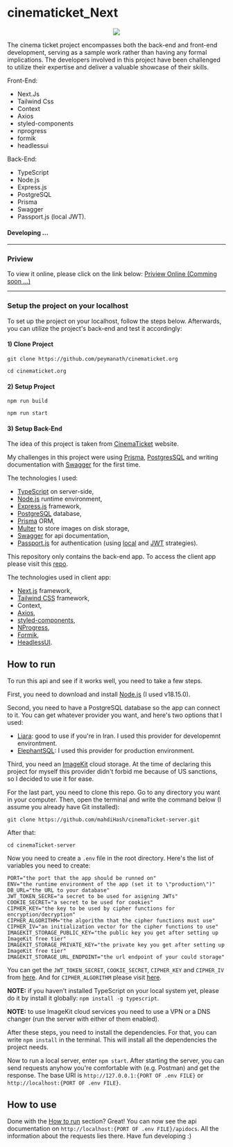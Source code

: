 # cinematicket_Next
<div align="center">

![](cover.png)

</div>

The cinema ticket project encompasses both the back-end and front-end development, serving as a sample work rather than having any formal implications. The developers involved in this project have been challenged to utilize their expertise and deliver a valuable showcase of their skills.

Front-End:
 - Next.Js
 - Tailwind Css
 - Context
 - Axios
 - styled-components
 - nprogress
 - formik
 - headlessui

Back-End:
- TypeScript
- Node.js
- Express.js
- PostgreSQL
- Prisma
- Swagger
- Passport.js (local JWT).


#### Developing ...

---
### Priview 


To view it online, please click on the link below: [Priview Online (Comming soon ...)]()

---

### Setup the project on your localhost


To set up the project on your localhost, follow the steps below. Afterwards, you can utilize the project's back-end and test it accordingly:

#### 1) Clone Project

```shell
git clone https://github.com/peymanath/cinematicket.org
```

```shell
cd cinematicket.org
```

#### 2) Setup Project

```shell
npm run build
```

```shell
npm run start
```


#### 3) Setup Back-End

The idea of this project is taken from [CinemaTicket](https://cinematicket.org) website.

My challenges in this project were using [Prisma](https://prisma.io), [PostgresSQL](https://postgresql.org) and writing documentation with [Swagger](https://swagger.io) for the first time.

The technologies I used:
- [TypeScript](https://typescriptlang.org) on server-side,
- [Node.js](https://nodejs.org/en) runtime environment,
- [Express.js](https://expressjs.com) framework,
- [PostgreSQL](https://postgresql.org) database,
- [Prisma](https://prisma.io) ORM,
- [Multer](https://github.com/expressjs/multer) to store images on disk storage,
- [Swagger](https://swagger.io/) for api documentation,
- [Passport.js](http://www.passportjs.org/) for authentication (using [local](https://www.passportjs.org/packages/passport-local/) and [JWT](http://www.passportjs.org/packages/passport-jwt/) strategies).

This repository only contains the back-end app. To access the client app please visit this [repo](https://github.com/peymanath/cinematicket.org).

The technologies used in client app:
- [Next.js](https://nextjs.org/) framework,
- [Tailwind CSS](https://tailwindcss.com/) framework,
- Context,
- [Axios](https://axios-http.com/),
- [styled-components](https://styled-components.com/),
- [NProgress](https://www.npmjs.com/package/nprogress),
- [Formik](https://formik.org/),
- [HeadlessUI](https://headlessui.com/).

## How to run

To run this api and see if it works well, you need to take a few steps.

First, you need to download and install [Node.js](https://nodejs.org/en/download/) (I used v18.15.0).

Second, you need to have a PostgreSQL database so the app can connect to it. You can get whatever provider you want, and here's two options that I used:
- [Liara](https://liara.ir): good to use if you're in Iran. I used this provider for developemnt environtment.
- [ElephantSQL](https://elephantsql.com): I used this provider for production environment.

Third, you need an [ImageKit](https://imagekit.io) cloud storage. At the time of declaring this project for myself this provider didn't forbid me because of US sanctions, so I decided to use it for ease.

For the last part, you need to clone this repo. Go to any directory you want in your computer. Then, open the terminal and write the command below (I assume you already have Git installed):

```
git clone https://github.com/mahdiHash/cinemaTicket-server.git
```

After that:  

```
cd cinemaTicket-server
```

Now you need to create a `.env` file in the root directory. Here's the list of variables you need to create:

```env
PORT="the port that the app should be runned on"
ENV="the runtime environment of the app (set it to \"production\")"
DB_URL="the URL to your database"
JWT_TOKEN_SECRE="a secret to be used for asigning JWTs"
COOKIE_SECRET="a secret to be used for cookies"
CIPHER_KEY="the key to be used by cipher functions for encryption/decryption"
CIPHER_ALGORITHM="the algorithm that the cipher functions must use"
CIPHER_IV="an initialization vector for the cipher functions to use"
IMAGEKIT_STORAGE_PUBLIC_KEY="the public key you get after setting up ImageKit free tier"
IMAGEKIT_STORAGE_PRIVATE_KEY="the private key you get after setting up ImageKit free tier"
IMAGEKIT_STORAGE_URL_ENDPOINT="the url endpoint of your could storage"
```

You can get the `JWT_TOKEN_SECRET`, `COOKIE_SECRET`, `CIPHER_KEY` and `CIPHER_IV` from [here](https://randomkeygen.com/). And for `CIPHER_ALGORITHM` please visit [here](https://stackoverflow.com/a/32618629/14191153).

**NOTE:** if you haven't installed TypeScript on your local system yet, please do it by install it globally: `npm install -g typescript`.

**NOTE:** to use ImageKit cloud services you need to use a VPN or a DNS changer (run the server with either of them enabled).

After these steps, you need to install the dependencies. For that, you can write `npm install` in the terminal. This will install all the dependencies the project needs.

Now to run a local server, enter `npm start`. After starting the server, you can send requests anyhow you're comfortable with (e.g. Postman) and get the response. The base URI is `http://127.0.0.1:{PORT OF .env FILE}` or `http://localhost:{PORT OF .env FILE}`.

## How to use

Done with the [How to run](#how-to-run) section? Great! You can now see the api documentation on `http://localhost:{PORT OF .env FILE}/apidocs`. All the information about the requests lies there. Have fun developing :)

